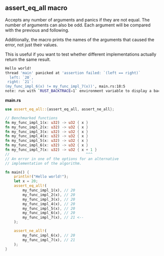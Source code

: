 ## assert_eq_all macro

Accepts any number of arguments and panics if they are not equal.
The number of arguments can also be odd. Each argument will be compared
with the previous and following.

Additionally, the macro prints the names of the arguments that caused
the error, not just their values.

This is useful if you want to test whether different implementations
actually return the same result.

```sh
Hello world!
thread 'main' panicked at 'assertion failed: `(left == right)`
  left: `20`,
 right: `21`: 
(my_func_impl_6(x) != my_func_impl_7(x))', main.rs:18:5
note: run with `RUST_BACKTRACE=1` environment variable to display a backtrace
```

**main.rs**

```rust
use assert_eq_all::{assert_eq_all, assert_ne_all};

// Benchmarked functions
fn my_func_impl_1(x: u32) -> u32 { x }
fn my_func_impl_2(x: u32) -> u32 { x }
fn my_func_impl_3(x: u32) -> u32 { x }
fn my_func_impl_4(x: u32) -> u32 { x }
fn my_func_impl_5(x: u32) -> u32 { x }
fn my_func_impl_6(x: u32) -> u32 { x }
fn my_func_impl_7(x: u32) -> u32 { x + 1 }
//                                   ^^^
// An error in one of the options for an alternative
// implementation of the algorithm.

fn main() {
    println!("Hello world!");              
    let x = 20;
    assert_eq_all!(
        my_func_impl_1(x), // 20
        my_func_impl_2(x), // 20
        my_func_impl_3(x), // 20
        my_func_impl_4(x), // 20
        my_func_impl_5(x), // 20
        my_func_impl_6(x), // 20
        my_func_impl_7(x), // 21 <--
    );

    assert_ne_all!(
        my_func_impl_6(x), // 20
        my_func_impl_7(x), // 21
    );
}
```
